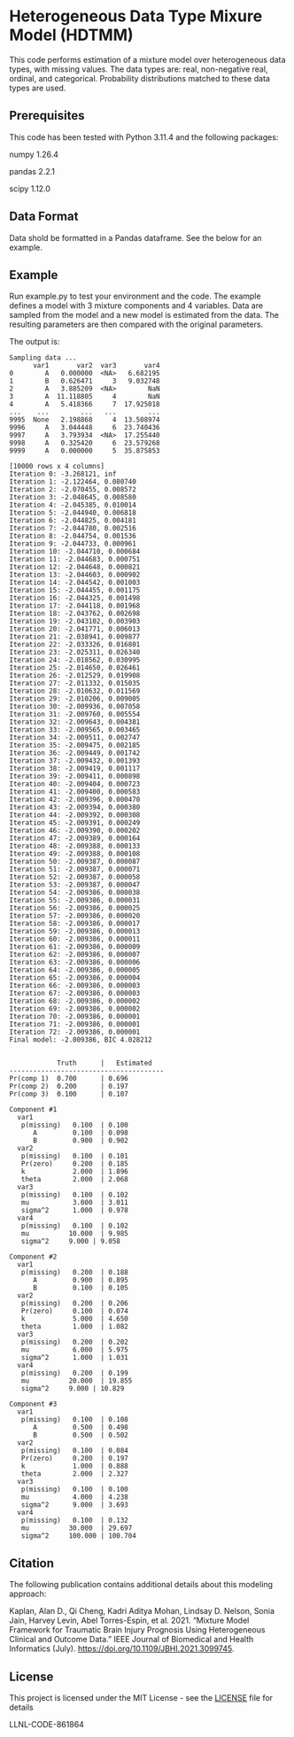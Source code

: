 # Heterogeneous Data Type Mixure Model (HDTMM)

This code performs estimation of a mixture model over heterogeneous data types, with missing values. The data types are: real, non-negative real, ordinal, and categorical. Probability distributions matched to these data types are used.

## Prerequisites

This code has been tested with Python 3.11.4 and the following packages:

numpy           1.26.4

pandas          2.2.1

scipy           1.12.0

## Data Format

Data shold be formatted in a Pandas dataframe. See the below for an example.


## Example

Run example.py to test your environment and the code. The example defines a model with 3 mixture components and 4 variables. Data are sampled from the model and a new model is estimated from the data. The resulting parameters are then compared with the original parameters.

The output is:

```
Sampling data ...
      var1       var2  var3       var4
0        A   0.000000  <NA>   6.682195
1        B   0.626471     3   9.032748
2        A   3.885209  <NA>        NaN
3        A  11.118805     4        NaN
4        A   5.418366     7  17.925018
...    ...        ...   ...        ...
9995  None   2.198868     4  13.508974
9996     A   3.044448     6  23.740436
9997     A   3.793934  <NA>  17.255440
9998     A   0.325420     6  23.579268
9999     A   0.000000     5  35.875853

[10000 rows x 4 columns]
Iteration 0: -3.268121, inf
Iteration 1: -2.122464, 0.080740
Iteration 2: -2.070455, 0.008572
Iteration 3: -2.048645, 0.008580
Iteration 4: -2.045385, 0.010014
Iteration 5: -2.044940, 0.006818
Iteration 6: -2.044825, 0.004181
Iteration 7: -2.044780, 0.002516
Iteration 8: -2.044754, 0.001536
Iteration 9: -2.044733, 0.000961
Iteration 10: -2.044710, 0.000684
Iteration 11: -2.044683, 0.000751
Iteration 12: -2.044648, 0.000821
Iteration 13: -2.044603, 0.000902
Iteration 14: -2.044542, 0.001003
Iteration 15: -2.044455, 0.001175
Iteration 16: -2.044325, 0.001498
Iteration 17: -2.044118, 0.001968
Iteration 18: -2.043762, 0.002698
Iteration 19: -2.043102, 0.003903
Iteration 20: -2.041771, 0.006013
Iteration 21: -2.038941, 0.009877
Iteration 22: -2.033326, 0.016801
Iteration 23: -2.025311, 0.026340
Iteration 24: -2.018562, 0.030995
Iteration 25: -2.014650, 0.026461
Iteration 26: -2.012529, 0.019908
Iteration 27: -2.011332, 0.015035
Iteration 28: -2.010632, 0.011569
Iteration 29: -2.010206, 0.009005
Iteration 30: -2.009936, 0.007058
Iteration 31: -2.009760, 0.005554
Iteration 32: -2.009643, 0.004381
Iteration 33: -2.009565, 0.003465
Iteration 34: -2.009511, 0.002747
Iteration 35: -2.009475, 0.002185
Iteration 36: -2.009449, 0.001742
Iteration 37: -2.009432, 0.001393
Iteration 38: -2.009419, 0.001117
Iteration 39: -2.009411, 0.000898
Iteration 40: -2.009404, 0.000723
Iteration 41: -2.009400, 0.000583
Iteration 42: -2.009396, 0.000470
Iteration 43: -2.009394, 0.000380
Iteration 44: -2.009392, 0.000308
Iteration 45: -2.009391, 0.000249
Iteration 46: -2.009390, 0.000202
Iteration 47: -2.009389, 0.000164
Iteration 48: -2.009388, 0.000133
Iteration 49: -2.009388, 0.000108
Iteration 50: -2.009387, 0.000087
Iteration 51: -2.009387, 0.000071
Iteration 52: -2.009387, 0.000058
Iteration 53: -2.009387, 0.000047
Iteration 54: -2.009386, 0.000038
Iteration 55: -2.009386, 0.000031
Iteration 56: -2.009386, 0.000025
Iteration 57: -2.009386, 0.000020
Iteration 58: -2.009386, 0.000017
Iteration 59: -2.009386, 0.000013
Iteration 60: -2.009386, 0.000011
Iteration 61: -2.009386, 0.000009
Iteration 62: -2.009386, 0.000007
Iteration 63: -2.009386, 0.000006
Iteration 64: -2.009386, 0.000005
Iteration 65: -2.009386, 0.000004
Iteration 66: -2.009386, 0.000003
Iteration 67: -2.009386, 0.000003
Iteration 68: -2.009386, 0.000002
Iteration 69: -2.009386, 0.000002
Iteration 70: -2.009386, 0.000001
Iteration 71: -2.009386, 0.000001
Iteration 72: -2.009386, 0.000001
Final model: -2.009386, BIC 4.028212


            Truth      |   Estimated
---------------------------------------
Pr(comp 1)  0.700      | 0.696
Pr(comp 2)  0.200      | 0.197
Pr(comp 3)  0.100      | 0.107

Component #1
  var1
   p(missing)   0.100  | 0.100
      A         0.100  | 0.098
      B         0.900  | 0.902
  var2
   p(missing)   0.100  | 0.101
   Pr(zero)     0.200  | 0.185
   k            2.000  | 1.896
   theta        2.000  | 2.068
  var3
   p(missing)   0.100  | 0.102
   mu           3.000  | 3.011
   sigma^2      1.000  | 0.978
  var4
   p(missing)   0.100  | 0.102
   mu          10.000  | 9.985
   sigma^2     9.000 | 9.058

Component #2
  var1
   p(missing)   0.200  | 0.188
      A         0.900  | 0.895
      B         0.100  | 0.105
  var2
   p(missing)   0.200  | 0.206
   Pr(zero)     0.100  | 0.074
   k            5.000  | 4.650
   theta        1.000  | 1.082
  var3
   p(missing)   0.200  | 0.202
   mu           6.000  | 5.975
   sigma^2      1.000  | 1.031
  var4
   p(missing)   0.200  | 0.199
   mu          20.000  | 19.855
   sigma^2     9.000 | 10.829

Component #3
  var1
   p(missing)   0.100  | 0.108
      A         0.500  | 0.498
      B         0.500  | 0.502
  var2
   p(missing)   0.100  | 0.084
   Pr(zero)     0.200  | 0.197
   k            1.000  | 0.888
   theta        2.000  | 2.327
  var3
   p(missing)   0.100  | 0.100
   mu           4.000  | 4.238
   sigma^2      9.000  | 3.693
  var4
   p(missing)   0.100  | 0.132
   mu          30.000  | 29.697
   sigma^2     100.000 | 100.704

```

## Citation

The following publication contains additional details about this modeling approach:

Kaplan, Alan D., Qi Cheng, Kadri Aditya Mohan, Lindsay D. Nelson, Sonia Jain, Harvey Levin, Abel Torres-Espin, et al. 2021. “Mixture Model Framework for Traumatic Brain Injury Prognosis Using Heterogeneous Clinical and Outcome Data.” IEEE Journal of Biomedical and Health Informatics (July). https://doi.org/10.1109/JBHI.2021.3099745.


## License

This project is licensed under the MIT License - see the [LICENSE](LICENSE) file for details

LLNL-CODE-861864

